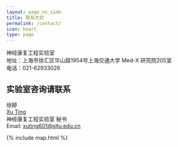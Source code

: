 ```yaml
---
layout: page_no_side
title: 联系方式
permalink: /contact/
icon: heart
type: page
---
```



神经康复工程实验室<br />
地址：上海市徐汇区华山路1954号上海交通大学 Med-X 研究院205室<br />
电话：021-62933026

## 实验室咨询请联系

徐婷 <br />
[Xu Ting] <br />
神经康复工程实验室 秘书<br />
Email: [xuting601@sjtu.edu.cn]


[Xu Ting]: http://www.sjtu.edu.cn/
[xuting601@sjtu.edu.cn]: mailto:xuting601@sjtu.edu.cn

{% include map.html %}
